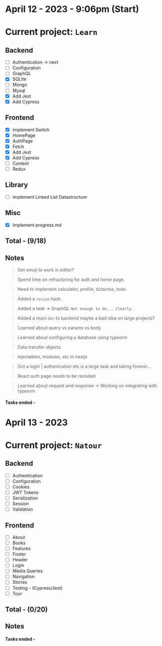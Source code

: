 # April 12 - 2023 - 9:06pm (Start)

# Current project: `Learn`

## Backend

- [ ] Authentication -> next
- [ ] Configuration
- [ ] GraphQL
- [x] SQLite
- [ ] Mongo
- [ ] Mysql
- [x] Add Jest
- [x] Add Cypress <br>

## Frontend

- [x] Implement Switch
- [x] HomePage
- [x] AuthPage
- [x] Fetch
- [x] Add Jest
- [x] Add Cypress
- [ ] Context
- [ ] Redux <br>

## Library

- [ ] Implement Linked List Datastructure <br>

## Misc

- [x] Implement progress.md

## Total - (9/18)

## Notes

> Get emoji to work in editor?

> Spend time on refractoring for auth and home page.

> Need to implement calculator, profile, tictactoe, todo.

> Added a `resize` hack.

> Added a task -> GraphQL `Not enough to do... Clearly.`

> Added a react `doc` to backend maybe a bad idea on large projects?

> Learned about query vs params vs body

> Learned about configuring a database using typeorm

> Data transfer objects

> Injectables, modules, etc in nestjs

> Got a login | authenication etc is a large task and taking forever...

> React auth page needs to be revisited

> Learned about request and response -> Working on integrating with typeorm

#### Tasks ended -

# April 13 - 2023

# Current project: `Natour`

## Backend

- [ ] Authentication
- [ ] Configuration
- [ ] Cookies
- [ ] JWT Tokens
- [ ] Serialization
- [ ] Session
- [ ] Validation <br>

## Frontend

- [ ] About
- [ ] Books
- [ ] Features
- [ ] Footer
- [ ] Header
- [ ] Login
- [ ] Media Queries
- [ ] Navigation
- [ ] Stories
- [ ] Testing - (Cypress/Jest)
- [ ] Tour <br>

## Total - (0/20)

## Notes

#### Tasks ended -
